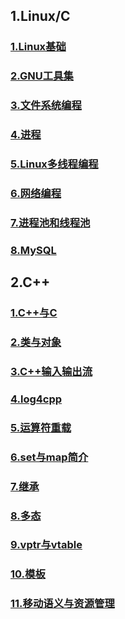 ## 1.Linux/C

### [1.Linux基础](https://charnarie.github.io/Learning-notes/HTML/1.Linux基础.html)  

### [2.GNU工具集](https://charnarie.github.io/Learning-notes/HTML/2.GNU工具集.html)  

### [3.文件系统编程](https://charnarie.github.io/Learning-notes/HTML/3.文件系统编程.html)  

### [4.进程](https://charnarie.github.io/Learning-notes/HTML/4.进程.html)  

### [5.Linux多线程编程](https://charnarie.github.io/Learning-notes/HTML/5.Linux多线程编程.html)

### [6.网络编程](https://charnarie.github.io/Learning-notes/HTML/6.网络编程.html)

### [7.进程池和线程池](https://charnarie.github.io/Learning-notes/HTML/7.进程池和线程池.html)

### [8.MySQL](https://charnarie.github.io/Learning-notes/HTML/8.MySQL.html)

## 2.C++

### [1.C++与C](https://charnarie.github.io/Learning-notes/HTML/1.C++与C.html)

### [2.类与对象](https://charnarie.github.io/Learning-notes/HTML/2.类与对象.html)

### [3.C++输入输出流](https://charnarie.github.io/Learning-notes/HTML/3.C++输入输出流.html)

### [4.log4cpp](https://charnarie.github.io/Learning-notes/HTML/4.log4cpp.html)

### [5.运算符重载](https://charnarie.github.io/Learning-notes/HTML/5.运算符重载.html)

### [6.set与map简介](https://charnarie.github.io/Learning-notes/HTML/6.set与map简介.html)

### [7.继承](https://charnarie.github.io/Learning-notes/HTML/7.继承.html)

### [8.多态](https://charnarie.github.io/Learning-notes/HTML/8.多态.html)

### [9.vptr与vtable](https://charnarie.github.io/Learning-notes/HTML/9.vptr与vtable.html)

### [10.模板](https://charnarie.github.io/Learning-notes/HTML/10.模板.html)

### [11.移动语义与资源管理](https://charnarie.github.io/Learning-notes/HTML/11.移动语义与资源管理.html)
